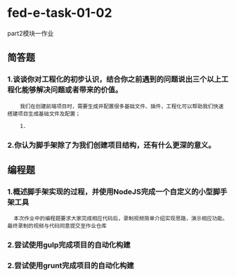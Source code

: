 <!--
 * @Description: 
 * @Author: liannian9
 * @Date: 2020-06-01 08:17:20
 * @LastEditors: liannian9
 * @LastEditTime: 2020-06-03 11:08:16
--> 

# fed-e-task-01-02
part2模块一作业

## 简答题

### 1.谈谈你对工程化的初步认识，结合你之前遇到的问题说出三个以上工程化能够解决问题或者带来的价值。

```
    我们在创建前端项目时，需要生成并配置很多基础文件、插件，工程化可以帮助我们快速搭建项目生成基础文件及配置；

    1.
```
### 2.你认为脚手架除了为我们创建项目结构，还有什么更深的意义。

## 编程题

### 1.概述脚手架实现的过程，并使用NodeJS完成一个自定义的小型脚手架工具
<!-- 2-3 题基础代码下载地址：https://github.com/lagoufed/fed-e-code/blob/master/part-02/module-01/作业案例基础代码.zip?raw=true -->
```
  本次作业中的编程题要求大家完成相应代码后，录制视频简单介绍实现思路，演示相应功能。最终录制的视频与代码同意提交至作业仓库
```
### 2.尝试使用gulp完成项目的自动化构建
### 2.尝试使用grunt完成项目的自动化构建


